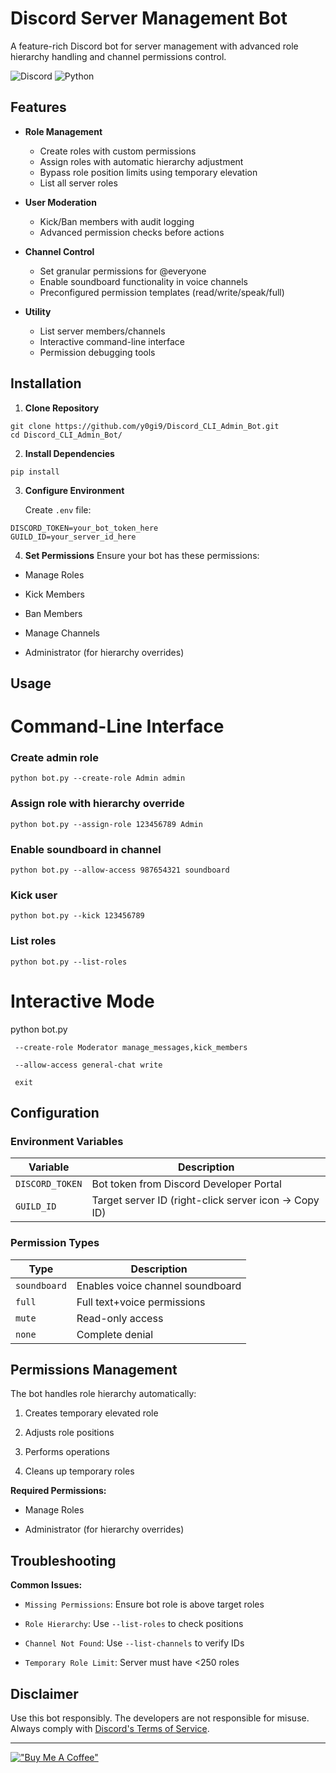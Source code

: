 # Discord Server Management Bot

A feature-rich Discord bot for server management with advanced role hierarchy handling and channel permissions control.

<img src="https://img.shields.io/badge/Discord-%235865F2.svg?style=for-the-badge&logo=discord&logoColor=white" alt="Discord">
<img src="https://img.shields.io/badge/python-3670A0?style=for-the-badge&logo=python&logoColor=ffdd54" alt="Python">


## Features

- **Role Management**
  - Create roles with custom permissions
  - Assign roles with automatic hierarchy adjustment
  - Bypass role position limits using temporary elevation
  - List all server roles

- **User Moderation**
  - Kick/Ban members with audit logging
  - Advanced permission checks before actions

- **Channel Control**
  - Set granular permissions for @everyone
  - Enable soundboard functionality in voice channels
  - Preconfigured permission templates (read/write/speak/full)

- **Utility**
  - List server members/channels
  - Interactive command-line interface
  - Permission debugging tools

## Installation

1. **Clone Repository**
```
git clone https://github.com/y0gi9/Discord_CLI_Admin_Bot.git
cd Discord_CLI_Admin_Bot/
```
2.  **Install Dependencies**
```
pip install 
```
3.  **Configure Environment**

    Create `.env` file:
```
DISCORD_TOKEN=your_bot_token_here
GUILD_ID=your_server_id_here
```
4.  **Set Permissions**
    Ensure your bot has these permissions:

-   Manage Roles

-   Kick Members

-   Ban Members

-   Manage Channels

-   Administrator (for hierarchy overrides)

Usage
-----

# Command-Line Interface

### Create admin role
```
python bot.py --create-role Admin admin
```
### Assign role with hierarchy override
```
python bot.py --assign-role 123456789 Admin
```
### Enable soundboard in channel
```
python bot.py --allow-access 987654321 soundboard
```
### Kick user
```
python bot.py --kick 123456789
```
### List roles
```
python bot.py --list-roles
```
# Interactive Mode

python bot.py
```
 --create-role Moderator manage_messages,kick_members  
```
```
 --allow-access general-chat write  
```
```
 exit
```
Configuration
-------------

### Environment Variables

| Variable | Description |
| --- | --- |
| `DISCORD_TOKEN` | Bot token from Discord Developer Portal |
| `GUILD_ID` | Target server ID (right-click server icon -> Copy ID) |

### Permission Types

| Type | Description |
| --- | --- |
| `soundboard` | Enables voice channel soundboard |
| `full` | Full text+voice permissions |
| `mute` | Read-only access |
| `none` | Complete denial |

Permissions Management
----------------------

The bot handles role hierarchy automatically:

1.  Creates temporary elevated role

2.  Adjusts role positions

3.  Performs operations

4.  Cleans up temporary roles

**Required Permissions:**

-   Manage Roles

-   Administrator (for hierarchy overrides)

Troubleshooting
---------------

**Common Issues:**

-   `Missing Permissions`: Ensure bot role is above target roles

-   `Role Hierarchy`: Use `--list-roles` to check positions

-   `Channel Not Found`: Use `--list-channels` to verify IDs

-   `Temporary Role Limit`: Server must have <250 roles

Disclaimer
----------

Use this bot responsibly. The developers are not responsible for misuse. Always comply with [Discord's Terms of Service](https://discord.com/terms).

* * * * *

[!["Buy Me A Coffee"](https://www.buymeacoffee.com/assets/img/custom_images/orange_img.png)](https://www.buymeacoffee.com/y0gi)